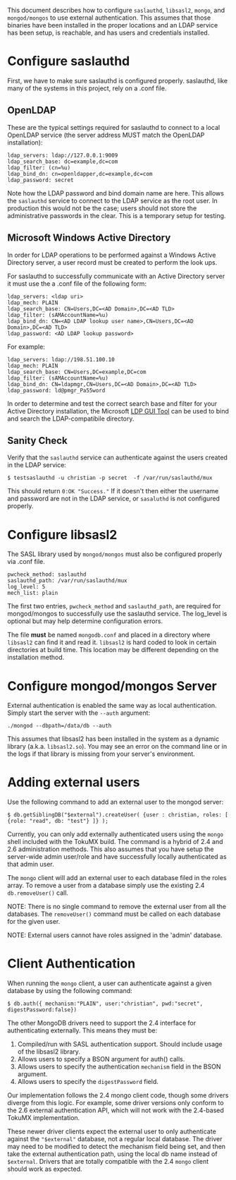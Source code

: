 This document describes how to configure `saslauthd`, `libsasl2`, `mongo`, and `mongod/mongos` to use external authentication.  This assumes that those binaries have been installed in the proper locations and an LDAP service has been setup, is reachable, and has users and credentials installed.

# Configure saslauthd

First, we have to make sure saslauthd is configured properly.  saslauthd, like many of the systems in this project, rely on a .conf file.

## OpenLDAP

These are the typical settings required for saslauthd to connect to a local OpenLDAP service (the server address MUST match the OpenLDAP installation):
```
ldap_servers: ldap://127.0.0.1:9009
ldap_search_base: dc=example,dc=com
ldap_filter: (cn=%u)
ldap_bind_dn: cn=openldapper,dc=example,dc=com
ldap_password: secret
```
Note how the LDAP password and bind domain name are here.  This allows the `saslauthd` service to connect to the LDAP service as the root user.  In production this would not be the case; users should not store the administrative passwords in the clear.  This is a temporary setup for testing.

## Microsoft Windows Active Directory

In order for LDAP operations to be performed against a Windows Active Directory server, a user record must be created to perform the look ups.

For saslauthd to successfully communicate with an Active Directory server it must use the a .conf file of the following form:
```
ldap_servers: <ldap uri>
ldap_mech: PLAIN
ldap_search_base: CN=Users,DC=<AD Domain>,DC=<AD TLD>
ldap_filter: (sAMAccountName=%u)
ldap_bind_dn: CN=<AD LDAP lookup user name>,CN=Users,DC=<AD Domain>,DC=<AD TLD>
ldap_password: <AD LDAP lookup password>
```

For example:

```
ldap_servers: ldap://198.51.100.10
ldap_mech: PLAIN
ldap_search_base: CN=Users,DC=example,DC=com
ldap_filter: (sAMAccountName=%u)
ldap_bind_dn: CN=ldapmgr,CN=Users,DC=<AD Domain>,DC=<AD TLD>
ldap_password: ld@pmgr_Pa55word
```

In order to determine and test the correct search base and filter for your Active Directory installation,  the Microsoft [LDP GUI Tool](https://technet.microsoft.com/en-us/library/Cc772839%28v=WS.10%29.aspx) can be used to bind and search the LDAP-compatibile directory.

## Sanity Check

Verify that the `saslauthd` service can authenticate against the users created in the LDAP service:

```
$ testsaslauthd -u christian -p secret  -f /var/run/saslauthd/mux
```

This should return `0:OK "Success."`  If it doesn't then either the username and password are not in the LDAP service, or `sasaluthd` is not configured properly.

# Configure libsasl2

The SASL library used by `mongod/mongos` must also be configured properly via .conf file.
```
pwcheck_method: saslauthd
saslauthd_path: /var/run/saslauthd/mux
log_level: 5
mech_list: plain
```
The first two entries, `pwcheck_method` and `saslauthd_path`, are required for mongod/mongos to successfully use the saslauthd service.  The log_level is optional but may help determine configuration errors.

The file **must** be named `mongodb.conf` and placed in a directory where `libsasl2` can find it and read it.  `libsasl2` is hard coded to look in certain directories at build time.  This location may be different depending on the installation method.

# Configure mongod/mongos Server

External authentication is enabled the same way as local authentication.  Simply start the server with the `--auth` argument:

```
./mongod --dbpath=/data/db --auth
```

This assumes that libsasl2 has been installed in the system as a dynamic library (a.k.a. `libsasl2.so`).  You may see an error on the command line or in the logs if that library is missing from your server's environment.

# Adding external users

Use the following command to add an external user to the mongod server:

```
$ db.getSiblingDB("$external").createUser( {user : christian, roles: [ {role: "read", db: "test"} ]} );
```

Currently, you can only add externally authenticated users using the `mongo` shell included with the TokuMX build.  The command is a hybrid of 2.4 and 2.6 administration methods.  This also assumes that you have setup the server-wide admin user/role and have successfully locally authenticated as that admin user.

The `mongo` client will add an external user to each database filed in the roles array.  To remove a user from a database simply use the existing 2.4 `db.removeUser()` call.

NOTE: There is no single command to remove the external user from all the databases.  The `removeUser()` command must be called on each database for the given user.

NOTE: External users cannot have roles assigned in the 'admin' database.

# Client Authentication

When running the `mongo` client, a user can authenticate against a given database by using the following command:
```
$ db.auth({ mechanism:"PLAIN", user:"christian", pwd:"secret", digestPassword:false})
```

The other MongoDB drivers need to support the 2.4 interface for authenticating externally.  This means they must be:

1. Compiled/run with SASL authentication support.  Should include usage of the libsasl2 library.
2. Allows users to specify a BSON argument for auth() calls.
3. Allows users to specify the authentication `mechanism` field in the BSON argument.
4. Allows users to specify the `digestPassword` field.

Our implementation follows the 2.4 mongo client code, though some drivers diverge from this logic.  For example, some driver versions only conform to the 2.6 external authentication API, which will not work with the 2.4-based TokuMX implementation.

These newer driver clients expect the external user to only authenticate against the `"$external"` database, not a regular local database.  The driver may need to be modified to detect the mechanism field being set, and then take the external authentication path, using the local db name instead of `$external`.  Drivers that are totally compatible with the 2.4 `mongo` client should work as expected.
